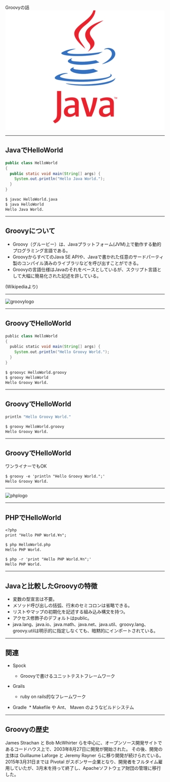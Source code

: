 Groovyの話
![Java_programming_language_logo.svg.png](java.png)

---

## JavaでHelloWorld

```:HelloWorld.java
public class HelloWorld
{
  public static void main(String[] args) {
    System.out.println("Hello Java World.");
  }
}
```
```
$ javac HelloWorld.java
$ java HelloWorld
Hello Java World.
```
---

## Groovyについて
* Groovy（グルービー）は、Javaプラットフォーム(JVM)上で動作する動的プログラミング言語である。
* GroovyからすべてのJava SE APIや、Javaで書かれた任意のサードパーティ製のコンパイル済みのライブラリなどを呼び出すことができる。
* Groovyの言語仕様はJavaのそれをベースとしているが、スクリプト言語として大幅に簡易化された記述を許している。

(Wikipediaより)

---

![groovylogo](https://upload.wikimedia.org/wikipedia/commons/3/36/Groovy-logo.svg)

---
## GroovyでHelloWorld

```:HelloWorld.groovy
public class HelloWorld
{
  public static void main(String[] args) {
    System.out.println("Hello Groovy World.");
  }
}
```
```
$ groovyc HelloWorld.groovy
$ groovy HelloWorld
Hello Groovy World.
```
------
## GroovyでHelloWorld

```:HelloWorld.groovy
println "Hello Groovy World."
```
```
$ groovy HelloWorld.groovy
Hello Groovy World.
```

---

## GroovyでHelloWorld

ワンライナーでもOK

```
$ groovy -e 'println "Hello Groovy World.";'
Hello Groovy World.
```

---

![phplogo](https://upload.wikimedia.org/wikipedia/commons/thumb/2/27/PHP-logo.svg/1024px-PHP-logo.svg.png)

---

## PHPでHelloWorld

```:HelloWorld.php
<?php
print "Hello PHP World.¥n";
```
```
$ php HelloWorld.php
Hello PHP World.
```
```
$ php -r 'print "Hello PHP World.¥n";'
Hello PHP World.
```
---

## Javaと比較したGroovyの特徴
* 変数の型宣言は不要。
* メソッド呼び出しの括弧、行末のセミコロンは省略できる。
* リストやマップの初期化を記述する組み込み構文を持つ。
* アクセス修飾子のデフォルトはpublic。
* java.lang、java.io、java.math、java.net、java.util、groovy.lang、groovy.utilは明示的に指定しなくても、暗黙的にインポートされている。

---

## 関連
* Spock
  * Groovyで書けるユニットテストフレームワーク

* Grails
  * ruby on rails的なフレームワーク

* Gradle
  * Makefile や Ant、 Maven のようなビルドシステム

---

## Groovyの歴史
James Strachan と Bob McWhirter らを中心に、オープンソース開発サイトであるコードハウス上で、2003年8月27日に開発が開始された。
その後、開発の主体は Guillaume Laforge と Jeremy Rayner らに移り開発が続けられている。
2015年3月31日までは Pivotal がスポンサー企業となり、開発者をフルタイム雇用していたが、3月末を持って終了し、Apacheソフトウェア財団の管理に移行した。
